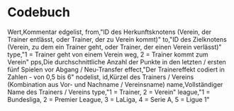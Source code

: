 # Codebuch
Wert,Kommentar
edgelist,
from,"ID des Herkunftsknotens (Verein, der Trainer entlässt, oder Trainer, der zu Verein kommt)"
to,"ID des Zielknotens (Verein, zu dem ein Trainer geht, oder Trainer, der einen Verein verlässt)"
type,"1 = Trainer geht von einem Verein weg, 2 = Trainer kommt zum Verein"
pps,Die durchschnittliche Anzahl der Punkte in den letzten / ersten fünf Spielen vor Abgang / Neu-Transfer 
effect,"Der Trainereffekt codiert in Zahlen - von 0,5 bis 6"
nodelist,
id,Kürzel des Trainers / Vereins (Kombination aus Vor- und Nachname / Vereinsname)
name,Vollständiger Name des Trainers / Vereins
type,"1 = Trainer, 2 = Verein"
league,"1 = Bundesliga, 2 = Premier League, 3 = LaLiga, 4 = Serie A, 5 = Ligue 1"
